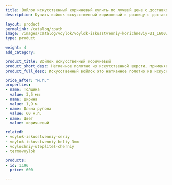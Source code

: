```yaml
---
title: Войлок искусственный коричневый купить по лучшей цене с доставкой - Поролоныч
description: Купить войлок искусственный коричневый в розницу с доставкой по Москве в интернет-магазине Поролоныча.

layout: product
permalink: /catalog/:path
image: /images/catalog/voylok/voylok-iskusstvenniy-korichneviy-01_1600w.jpg
type: product

weight: 4
add_category: 

product_title: Войлок искусственный коричневый
product_short_desc: Нетканное полотно из искусственной шерсти, применяется для изготовления деталей обивки автомобилей и утепления в быту. Толщина 3,5 мм, ширина 1,9 м.
product_full_desc: Искусственный войлок это нетканное полотно из искусственной шерсти, применяется для изготовления деталей интерьера автомобилей (обивка дверей, стенок, крыши), а также применяется в качестве утеплителя. Обладает хорошими звукоизолирующими свойствами и может использоваться в качестве шумоизоляции.

price_after: "м.п."
properties:
- name: Толщина
  value: 3,5 мм
- name: Ширина
  value: 1,9 м
- name: Длина рулона
  value: 60 м.п.
- name: Цвет
  value: коричневый

related:
- voylok-iskusstvenniy-seriy
- voylok-iskusstvenniy-beliy-3mm
- voylochniy-uteplitel-cherniy
- termovoylok

products:
- id: 1196
  price: 600

---
```

